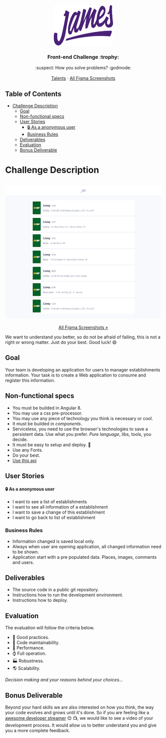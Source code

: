 <br />
<p align="center">
  <a href="https://github.com/snowmanlabs/frontend-challenge">
    <img src="assets/logo.svg" alt="Logo" width="191" height="131">
  </a>
</p>
<p>
  <h3 align="center">Front-end Challenge :trophy:</h3>

  <p align="center">
    :suspect: How you solve problems? :godmode:
    <br />
    <br />
    <a href="https://www.jamesdelivery.com.br/talentos/">Talents</a>
    ·
    <a href="https://www.figma.com/file/6Z1eafamhmHr6n7DWbm4I9/Teste-James">All Figma Screenshots</a>
  </p>
</p>

## Table of Contents
- [Challenge Description](#challenge-description)
  - [Goal](#goal)
  - [Non-functional specs](#non-functional-specs)
  - [User Stories](#user-stories)
      - [:lock: As a anonymous user](#lock-as-a-anonymous-user)
    - [Business Rules](#business-rules)
  - [Deliverables](#deliverables)
  - [Evaluation](#evaluation)
  - [Bonus Deliverable](#bonus-deliverable)

# Challenge Description

<p align="center">
    <br/>
    <a href="https://www.figma.com/file/6Z1eafamhmHr6n7DWbm4I9/Teste-James">
      <img src="assets/screenshot.png" alt="Screenshot" width="800" height="427"/>
    </a>
    <br/>
    <br/>
    <a href="https://www.figma.com/file/6Z1eafamhmHr6n7DWbm4I9/Teste-James">
        All Figma Screenshots »
    </a>
    <br/>
</p>

We want to understand you better, so do not be afraid of failing, this is not a right or wrong matter. Just do your best. Good luck! :smile:

## Goal

Your team is developing an application for users to manager establishments information. Your task is to create a Web application to consume and register this information.


## Non-functional specs

* You must be builded in Angular 8.
* You may use a css pre-processor.
* You may use any piece of technology you think is necessary or cool.
* It must be builded in *components*.
* Serviceless, you need to use the browser's technologies to save a persistent data. Use what you prefer. _Pure language_, libs, tools, you decide.
* It must be easy to setup and deploy. :children_crossing:
* Use any Fonts.
* Do your best.
* [Use this api](https://my-json-server.typicode.com/james-delivery/frontend-challenge)


## User Stories

#### :lock: As a anonymous user
* I want to see a list of establishments
* I want to see all information of a establishment
* I want to save a change of this establishment
* I want to go back to list of establishment


### Business Rules

* Information changed is saved local only.
* Always when user are opening application, all changed information need to be shown.
* Application start with a pre populated data. Places, images, comments and users.

## Deliverables

* The source code in a public git repository.
* Instructions how to run the development environment.
* Instructions how to deploy.

## Evaluation

The evaluation will follow the criteria below.

* :dart: Good practices.
* :wrench: Code maintainability.
* :rocket: Performance.
* :watch: Full operation.
* :factory: Robustness.
* :earth_americas: Scalability.

*Decision making and your reasons behind your choices...*

## Bonus Deliverable

Beyond your hard skills we are also interested on how you think, the way your code evolves and grows until it's done. So if you are feeling like a [awesome developer streamer](https://github.com/bnb/awesome-developer-streams) :blush: :tv:, we would like to see a video of your development process. It would allow us to better understand you and give you a more complete feedback.
